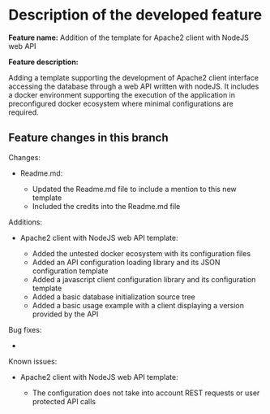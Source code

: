 # Description of the developed feature

__Feature name:__ Addition of the template for Apache2 client with NodeJS web API

__Feature description:__

Adding a template supporting the development of Apache2 client interface accessing
the database through a web API written with nodeJS. It includes a docker environment
supporting the execution of the application in preconfigured docker ecosystem where
minimal configurations are required.

## Feature changes in this branch

Changes:

* Readme.md:

    * Updated the Readme.md file to include a mention to this new template
    * Included the credits into the Readme.md file

Additions:

* Apache2 client with NodeJS web API template:

    * Added the untested docker ecosystem with its configuration files
    * Added an API configuration loading library and its JSON configuration template
    * Added a javascript client configuration library and its configuration template
    * Added a basic database initialization source tree
    * Added a basic usage example with a client displaying a version provided by the API

Bug fixes:

*

Known issues:

* Apache2 client with NodeJS web API template:

    * The configuration does not take into account REST requests or user protected
      API calls
